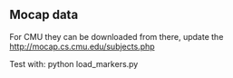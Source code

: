 

## Mocap data
    
For CMU they can be downloaded from there, update the http://mocap.cs.cmu.edu/subjects.php

Test with:
python load_markers.py